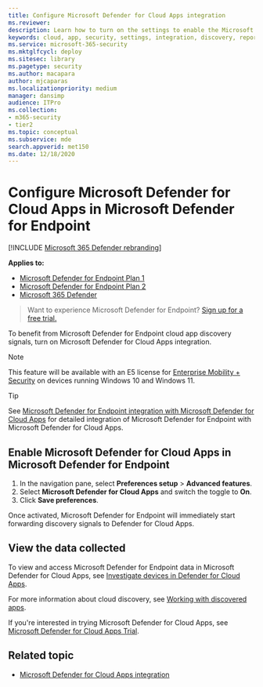```yaml
---
title: Configure Microsoft Defender for Cloud Apps integration
ms.reviewer:
description: Learn how to turn on the settings to enable the Microsoft Defender for Endpoint integration with Microsoft Defender for Cloud Apps.
keywords: cloud, app, security, settings, integration, discovery, report
ms.service: microsoft-365-security
ms.mktglfcycl: deploy
ms.sitesec: library
ms.pagetype: security
ms.author: macapara
author: mjcaparas
ms.localizationpriority: medium
manager: dansimp
audience: ITPro
ms.collection: 
- m365-security
- tier2
ms.topic: conceptual
ms.subservice: mde
search.appverid: met150
ms.date: 12/18/2020
---
```


# Configure Microsoft Defender for Cloud Apps in Microsoft Defender for Endpoint

[!INCLUDE [Microsoft 365 Defender rebranding](../../includes/microsoft-defender.md)]

**Applies to:**
- [Microsoft Defender for Endpoint Plan 1](https://go.microsoft.com/fwlink/p/?linkid=2154037)
- [Microsoft Defender for Endpoint Plan 2](https://go.microsoft.com/fwlink/p/?linkid=2154037)
- [Microsoft 365 Defender](https://go.microsoft.com/fwlink/?linkid=2118804)

> Want to experience Microsoft Defender for Endpoint? [Sign up for a free trial.](https://signup.microsoft.com/create-account/signup?products=7f379fee-c4f9-4278-b0a1-e4c8c2fcdf7e&ru=https://aka.ms/MDEp2OpenTrial?ocid=docs-wdatp-exposedapis-abovefoldlink)

To benefit from Microsoft Defender for Endpoint cloud app discovery signals, turn on Microsoft Defender for Cloud Apps integration.

> [!NOTE]
> This feature will be available with an E5 license for [Enterprise Mobility + Security](https://www.microsoft.com/cloud-platform/enterprise-mobility-security) on devices running Windows 10 and Windows 11.

> [!TIP]
> See [Microsoft Defender for Endpoint integration with Microsoft Defender for Cloud Apps](/cloud-app-security/mde-integration) for detailed integration of Microsoft Defender for Endpoint with Microsoft Defender for Cloud Apps.

## Enable Microsoft Defender for Cloud Apps in Microsoft Defender for Endpoint

1. In the navigation pane, select **Preferences setup** \> **Advanced features**.
2. Select **Microsoft Defender for Cloud Apps** and switch the toggle to **On**.
3. Click **Save preferences**.

Once activated, Microsoft Defender for Endpoint will immediately start forwarding discovery signals to Defender for Cloud Apps.

## View the data collected

To view and access Microsoft Defender for Endpoint data in Microsoft Defender for Cloud Apps, see [Investigate devices in Defender for Cloud Apps](/cloud-app-security/mde-integration#investigate-devices-in-cloud-app-security).

For more information about cloud discovery, see [Working with discovered apps](/cloud-app-security/discovered-apps).

If you're interested in trying Microsoft Defender for Cloud Apps, see [Microsoft Defender for Cloud Apps Trial](https://signup.microsoft.com/Signup?OfferId=757c4c34-d589-46e4-9579-120bba5c92ed&ali=1).

## Related topic

- [Microsoft Defender for Cloud Apps integration](microsoft-cloud-app-security-integration.md)
